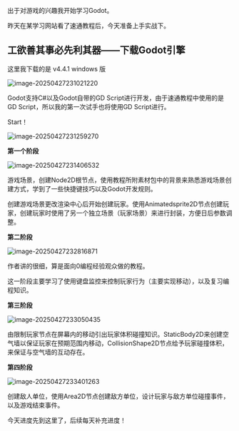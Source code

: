出于对游戏的兴趣我开始学习Godot。

昨天在某学习网站看了速通教程后，今天准备上手实战下。

## 工欲善其事必先利其器——下载Godot引擎

这里我下载的是 v4.4.1 windows 版

![image-20250427231021220](C:\Users\23570\AppData\Roaming\Typora\typora-user-images\image-20250427231021220.png)

Godot支持C#以及Godot自带的GD Script进行开发，由于速通教程中使用的是GD Script，所以我的第一次试手也将使用GD Script进行。

Start！

![image-20250427231259270](C:\Users\23570\AppData\Roaming\Typora\typora-user-images\image-20250427231259270.png)

**第一个阶段**

![image-20250427231406532](C:\Users\23570\AppData\Roaming\Typora\typora-user-images\image-20250427231406532.png)

游戏场景，创建Node2D根节点，使用教程所附素材包中的背景来熟悉游戏场景创建方式，学到了一些快捷键技巧以及Godot开发规则。

创建游戏场景更改渲染中心后开始创建玩家。使用Animatedsprite2D节点创建玩家，创建玩家时使用了另一个独立场景（玩家场景）来进行封装，方便日后参数调整。

**第二阶段**

![image-20250427232816871](C:\Users\23570\AppData\Roaming\Typora\typora-user-images\image-20250427232816871.png)

作者讲的很细，算是面向0编程经验观众做的教程。

这一阶段主要学习了使用键盘监控来控制玩家行为（主要实现移动），以及复习编程知识。

**第三阶段**

![image-20250427233050435](C:\Users\23570\AppData\Roaming\Typora\typora-user-images\image-20250427233050435.png)

由限制玩家节点在屏幕内的移动引出玩家体积碰撞知识。StaticBody2D来创建空气墙以保证玩家在预期范围内移动，CollisionShape2D节点给予玩家碰撞体积，来保证与空气墙的互动存在。

**第四阶段**

![image-20250427233401263](C:\Users\23570\AppData\Roaming\Typora\typora-user-images\image-20250427233401263.png)

创建敌人单位，使用Area2D节点创建敌方单位，设计玩家与敌方单位碰撞事件，以及游戏结束事件。

今天进度先到这里了，后续每天补充进度！
